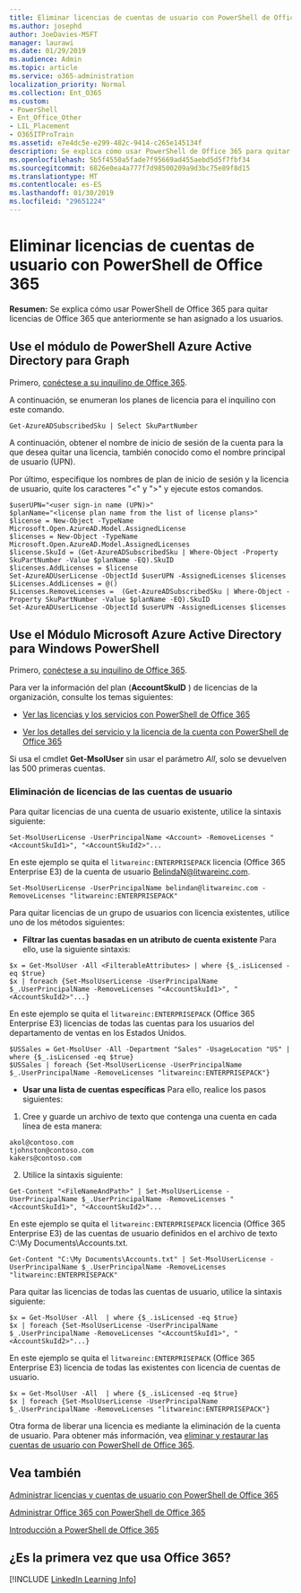 ```yaml
---
title: Eliminar licencias de cuentas de usuario con PowerShell de Office 365
ms.author: josephd
author: JoeDavies-MSFT
manager: laurawi
ms.date: 01/29/2019
ms.audience: Admin
ms.topic: article
ms.service: o365-administration
localization_priority: Normal
ms.collection: Ent_O365
ms.custom:
- PowerShell
- Ent_Office_Other
- LIL_Placement
- O365ITProTrain
ms.assetid: e7e4dc5e-e299-482c-9414-c265e145134f
description: Se explica cómo usar PowerShell de Office 365 para quitar licencias de Office 365 que anteriormente se han asignado a los usuarios.
ms.openlocfilehash: 5b5f4550a5fade7f95669ad455aebd5d5f7fbf34
ms.sourcegitcommit: 6826e0ea4a777f7d98500209a9d3bc75e89f8d15
ms.translationtype: MT
ms.contentlocale: es-ES
ms.lasthandoff: 01/30/2019
ms.locfileid: "29651224"
---
```

# <a name="remove-licenses-from-user-accounts-with-office-365-powershell"></a>Eliminar licencias de cuentas de usuario con PowerShell de Office 365

**Resumen:** Se explica cómo usar PowerShell de Office 365 para quitar licencias de Office 365 que anteriormente se han asignado a los usuarios.

## <a name="use-the-azure-active-directory-powershell-for-graph-module"></a>Use el módulo de PowerShell Azure Active Directory para Graph

Primero, [conéctese a su inquilino de Office 365](connect-to-office-365-powershell.md#connect-with-the-azure-active-directory-powershell-for-graph-module).
  

A continuación, se enumeran los planes de licencia para el inquilino con este comando.

```
Get-AzureADSubscribedSku | Select SkuPartNumber
```

A continuación, obtener el nombre de inicio de sesión de la cuenta para la que desea quitar una licencia, también conocido como el nombre principal de usuario (UPN).

Por último, especifique los nombres de plan de inicio de sesión y la licencia de usuario, quite los caracteres "<" y ">" y ejecute estos comandos.

```
$userUPN="<user sign-in name (UPN)>"
$planName="<license plan name from the list of license plans>"
$license = New-Object -TypeName Microsoft.Open.AzureAD.Model.AssignedLicense
$licenses = New-Object -TypeName Microsoft.Open.AzureAD.Model.AssignedLicenses
$license.SkuId = (Get-AzureADSubscribedSku | Where-Object -Property SkuPartNumber -Value $planName -EQ).SkuID
$licenses.AddLicenses = $license
Set-AzureADUserLicense -ObjectId $userUPN -AssignedLicenses $licenses
$Licenses.AddLicenses = @()
$Licenses.RemoveLicenses =  (Get-AzureADSubscribedSku | Where-Object -Property SkuPartNumber -Value $planName -EQ).SkuID
Set-AzureADUserLicense -ObjectId $userUPN -AssignedLicenses $licenses
```

## <a name="use-the-microsoft-azure-active-directory-module-for-windows-powershell"></a>Use el Módulo Microsoft Azure Active Directory para Windows PowerShell

Primero, [conéctese a su inquilino de Office 365](connect-to-office-365-powershell.md#connect-with-the-microsoft-azure-active-directory-module-for-windows-powershell).

   
Para ver la información del plan (**AccountSkuID** ) de licencias de la organización, consulte los temas siguientes:
    
  - [Ver las licencias y los servicios con PowerShell de Office 365](view-licenses-and-services-with-office-365-powershell.md)
    
  - [Ver los detalles del servicio y la licencia de la cuenta con PowerShell de Office 365](view-account-license-and-service-details-with-office-365-powershell.md)
    
Si usa el cmdlet **Get-MsolUser** sin usar el parámetro _All_, solo se devuelven las 500 primeras cuentas.
    
### <a name="removing-licenses-from-user-accounts"></a>Eliminación de licencias de las cuentas de usuario

Para quitar licencias de una cuenta de usuario existente, utilice la sintaxis siguiente:
  
```
Set-MsolUserLicense -UserPrincipalName <Account> -RemoveLicenses "<AccountSkuId1>", "<AccountSkuId2>"...
```

En este ejemplo se quita el `litwareinc:ENTERPRISEPACK` licencia (Office 365 Enterprise E3) de la cuenta de usuario BelindaN@litwareinc.com.
  
```
Set-MsolUserLicense -UserPrincipalName belindan@litwareinc.com -RemoveLicenses "litwareinc:ENTERPRISEPACK"
```

Para quitar licencias de un grupo de usuarios con licencia existentes, utilice uno de los métodos siguientes:
  
- **Filtrar las cuentas basadas en un atributo de cuenta existente** Para ello, use la siguiente sintaxis:
    
```
$x = Get-MsolUser -All <FilterableAttributes> | where {$_.isLicensed -eq $true}
$x | foreach {Set-MsolUserLicense -UserPrincipalName $_.UserPrincipalName -RemoveLicenses "<AccountSkuId1>", "<AccountSkuId2>"...}
```

En este ejemplo se quita el `litwareinc:ENTERPRISEPACK` (Office 365 Enterprise E3) licencias de todas las cuentas para los usuarios del departamento de ventas en los Estados Unidos.
    
```
$USSales = Get-MsolUser -All -Department "Sales" -UsageLocation "US" | where {$_.isLicensed -eq $true}
$USSales | foreach {Set-MsolUserLicense -UserPrincipalName $_.UserPrincipalName -RemoveLicenses "litwareinc:ENTERPRISEPACK"}
```

- **Usar una lista de cuentas específicas** Para ello, realice los pasos siguientes:
    
1. Cree y guarde un archivo de texto que contenga una cuenta en cada línea de esta manera:
    
  ```
akol@contoso.com
tjohnston@contoso.com
kakers@contoso.com
  ```

2. Utilice la sintaxis siguiente:
    
  ```
  Get-Content "<FileNameAndPath>" | Set-MsolUserLicense -UserPrincipalName $_.UserPrincipalName -RemoveLicenses "<AccountSkuId1>", "<AccountSkuId2>"...
  ```

En este ejemplo se quita el `litwareinc:ENTERPRISEPACK` licencia (Office 365 Enterprise E3) de las cuentas de usuario definidos en el archivo de texto C:\My Documents\Accounts.txt.
    
  ```
  Get-Content "C:\My Documents\Accounts.txt" | Set-MsolUserLicense -UserPrincipalName $_.UserPrincipalName -RemoveLicenses "litwareinc:ENTERPRISEPACK"
  ```

Para quitar las licencias de todas las cuentas de usuario, utilice la sintaxis siguiente:
  
```
$x = Get-MsolUser -All  | where {$_.isLicensed -eq $true}
$x | foreach {Set-MsolUserLicense -UserPrincipalName $_.UserPrincipalName -RemoveLicenses "<AccountSkuId1>", "<AccountSkuId2>"...}
```

En este ejemplo se quita el `litwareinc:ENTERPRISEPACK` (Office 365 Enterprise E3) licencia de todas las existentes con licencia de cuentas de usuario.
  
```
$x = Get-MsolUser -All  | where {$_.isLicensed -eq $true}
$x | foreach {Set-MsolUserLicense -UserPrincipalName $_.UserPrincipalName -RemoveLicenses "litwareinc:ENTERPRISEPACK"}
```

Otra forma de liberar una licencia es mediante la eliminación de la cuenta de usuario. Para obtener más información, vea [eliminar y restaurar las cuentas de usuario con PowerShell de Office 365](delete-and-restore-user-accounts-with-office-365-powershell.md).
  
## <a name="see-also"></a>Vea también

[Administrar licencias y cuentas de usuario con PowerShell de Office 365](manage-user-accounts-and-licenses-with-office-365-powershell.md)
  
[Administrar Office 365 con PowerShell de Office 365](manage-office-365-with-office-365-powershell.md)
  
[Introducción a PowerShell de Office 365](getting-started-with-office-365-powershell.md)

    
## <a name="new-to-office-365"></a>¿Es la primera vez que usa Office 365?

[!INCLUDE [LinkedIn Learning Info](../common/office/linkedin-learning-info.md)]
   

